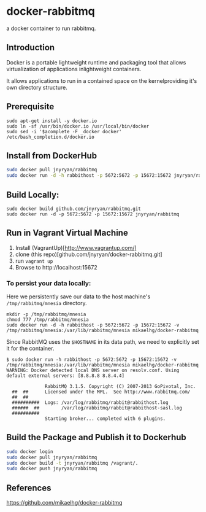 # docker-rabbitmq
a docker container to run rabbitmq.

## Introduction
Docker is a portable lightweight runtime and packaging tool that allows
virtualization of applications inlightweight containers.

It allows applications to run in a contained space on the kernelproviding it's
own directory structure.  

## Prerequisite

```
sudo apt-get install -y docker.io
sudo ln -sf /usr/bin/docker.io /usr/local/bin/docker
sudo sed -i '$acomplete -F _docker docker' /etc/bash_completion.d/docker.io
```

## Install from DockerHub

``` bash
sudo docker pull jnyryan/rabbitmq
sudo docker run -d -h rabbithost -p 5672:5672 -p 15672:15672 jnyryan/rabbitmq
```

## Build Locally:

```
sudo docker build github.com/jnyryan/rabbitmq.git
sudo docker run -d -p 5672:5672 -p 15672:15672 jnyryan/rabbitmq
```

## Run in Vagrant Virtual Machine

1. Install (VagrantUp)[http://www.vagrantup.com/]
2. clone (this repo)[github.com/jnyryan/docker-rabbitmq.git]
3. run ```vagrant up```
4. Browse to http://localhost:15672

### To persist your data locally:

Here we persistently save our data to the host machine's ``/tmp/rabbitmq/mnesia`` directory.

    mkdir -p /tmp/rabbitmq/mnesia
    chmod 777 /tmp/rabbitmq/mnesia
    sudo docker run -d -h rabbithost -p 5672:5672 -p 15672:15672 -v /tmp/rabbitmq/mnesia:/var/lib/rabbitmq/mnesia mikaelhg/docker-rabbitmq

Since RabbitMQ uses the ``$HOSTNAME`` in its data path, we need to explicitly set it for the container.

    $ sudo docker run -h rabbithost -p 5672:5672 -p 15672:15672 -v /tmp/rabbitmq/mnesia:/var/lib/rabbitmq/mnesia mikaelhg/docker-rabbitmq
    WARNING: Docker detected local DNS server on resolv.conf. Using default external servers: [8.8.8.8 8.8.4.4]

                  RabbitMQ 3.1.5. Copyright (C) 2007-2013 GoPivotal, Inc.
      ##  ##      Licensed under the MPL.  See http://www.rabbitmq.com/
      ##  ##
      ##########  Logs: /var/log/rabbitmq/rabbit@rabbithost.log
      ######  ##        /var/log/rabbitmq/rabbit@rabbithost-sasl.log
      ##########
                  Starting broker... completed with 6 plugins.


## Build the Package and Publish it to Dockerhub

``` bash
sudo docker login
sudo docker pull jnyryan/rabbitmq
sudo docker build -t jnyryan/rabbitmq /vagrant/.
sudo docker push jnyryan/rabbitmq
```


## References

https://github.com/mikaelhg/docker-rabbitmq
